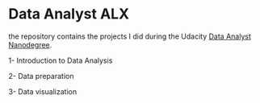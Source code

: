 # Data Analyst ALX

the repository contains the projects I did during the Udacity [Data Analyst Nanodegree](https://www.alxafrica.com/programme_post/data-analyst/).

1- Introduction to Data Analysis

2- Data preparation

3- Data visualization
